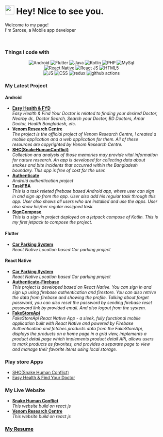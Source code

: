 <h1><img src="https://emojis.slackmojis.com/emojis/images/1531849430/4246/blob-sunglasses.gif?1531849430" width="30"/> Hey! Nice to see you.</h1>

<p>Welcome to my page! </br> I'm Sarose, a Mobile app developer </p> <br/>
<h3>Things I code with</h3>
<p align="center">
  <img alt="Android" src="https://img.shields.io/badge/%20-Android%20-blue" />
  <img alt="Flutter" src="https://img.shields.io/badge/%20-Flutter-yellowgreen" /> 
  <img alt="Java" src="https://img.shields.io/badge/%20-Java-green" /> 
  <img alt="Kotlin" src="https://img.shields.io/badge/%20-Kotlin-brightgreen" /> 
  <img alt="PHP" src="https://img.shields.io/badge/%20-PHP-orange" />  
  <img alt="MySql" src="https://img.shields.io/badge/%20-MySql-%23F29111" /> <br/>
  <img alt="React Native" src="https://img.shields.io/badge/%20-React%20Native-blue" /> 

  <img alt="React JS" src="https://img.shields.io/badge/%20-React%20JS-blue" />  
  <img alt="HTML5" src="https://img.shields.io/badge/%20-HTML5-%23F29111" /> <br/>
  <img alt="JS" src="https://img.shields.io/badge/%20-JS-Green" /> 
  <img alt="CSS" src="https://img.shields.io/badge/%20-CSS-blue" /> 
    <img alt="redux" src="https://img.shields.io/badge/-Redux-764ABC?style=flat-square&logo=redux&logoColor=white" />
  <img alt="github actions" src="https://img.shields.io/badge/-Github_Actions-2088FF?style=flat-square&logo=github-actions&logoColor=white" />

 </p>

 
  <h3>My Latest Project</h3>
  <h4>Android</h4>
  <ul>
    <!--   <li><a href="https://github.com/Saruj-chy/DreamToCU"><b> Dream to CU</b></a><br/><i> The “Dream to Chittagong University” is a system which will helps the admission test seeker. It will be designed to help to reduce the suffering of the admission test seeker who are willing to participate in the admission test examination in the Chittagong University. </i></li> -->
  
  <li><a href="https://github.com/Saruj-chy/Easy-Health-FYD"><b> Easy Health & FYD </b></a><br/><i> Easy Health & Find Your Doctor is related to finding your desired Doctor, Nearby dr., Doctor Search, Search your Doctor, BD Doctors, Amar Doctor, Health Bangladesh, etc. </i></li>

  <li><a href="https://github.com/Saruj-chy/Venom_Research_Centre"><b> Venom Research Centre </b></a><br/><i> The project is the official project of Venom Research Centre, I created a mobile application and a web application for them. All of these resources are copyrighted by Venom Research Centre. </i></li>
  
   <li><a href="https://github.com/Saruj-chy/SHC_SnakeHumanConflict"><b> SHC(SnakeHumanConflict)</b></a><br/><i> Collection and analysis of those memories may provide vital information for nature research. An app is developed for collecting data about snakes and bite incidents that occurred within the Bangladesh boundary. This app is free of cost for the user. </i></li>
   <li><a href="https://github.com/Saruj-chy/Authenticate"><b> Authenticate</b></a><br/><i> Android authentication project</i></li>

   <li><a href="https://github.com/Saruj-chy/TaskFBA"><b> TaskFBA</b></a><br/><i> This is a task releted firebase based Android app, where user can sign in and sign up from the app. User also add his regular task through this app. User also shows all users who are installed and use the apps. User also show his/her regular assigned task. </i></li>

   
  <li><a href="https://github.com/Saruj-chy/SignCompose"><b> SignCompose </b></a><br/><i> This is a sign-in project deployed on a jetpack compose of Kotlin. This is my first jetpack to compose the project. </i></li>
   
  </ul>
  <h4>Flutter</h4>
  <ul>

 <li><a href="https://github.com/Saruj-chy/Car-Parking-System"><b> Car Parking System </b></a><br/><i> React Native Location based Car parking project  </i></li>
    
</ul>

<h4>React Native</h4>

<ul>

 <li><a href="https://github.com/Saruj-chy/Car-Parking-System"><b> Car Parking System </b></a><br/><i> React Native Location based Car parking project  </i></li>
 <li><a href="https://github.com/Saruj-chy/Authenticate-Firebase"><b> Authenticate-Firebase </b></a><br/><i> This project is developed based on React Native. You can sign in and sign up using firebase authentication and firestore. You can also retrive the data from firebase and showing the profile. Talking about forget password, you can also reset the password by sending firebase reset password link by provided email. And also logout from the system. </i></li>

 <li><a href="https://github.com/Saruj-chy/FakeStoreApi"><b> FakeStoreApi </b> </a> <br/><i> FakeStoreApi React Native App - a sleek, fully functional mobile application built with React Native and powered by Firebase Authentication and fetches products data from the FakeStoreApi, displays the products on a home page in a grid view, implements a product detail page which implements product detail API, allows users to mark products as favorites, and provides a separate page to view and manage their favorite items using local storage.</i></li>
</ul>
 
 <h3>Play store Apps</h3>
<ul>
  <li><a href="https://play.google.com/store/apps/details?id=com.sd.spartan.shc&hl=en&gl=US" width="20" alt="new" > 	
SHC(Snake Human Conflict) <a/> </li>
  <li><a href="https://play.google.com/store/apps/details?id=com.sd.spartan.easyhealth&hl=en&gl=US" width="20" alt="new" > Easy Health & Find Your Doctor <a/> </li>
  
  
</ul>

 <h3>My Live Website</h3>
<ul>
 <li><a href="https://snakehumanconflict.org/"><b> Snake Human Conflict </b></a><br/><i> This website build on react js  </i></li>
   <li><a href="https://www.vrcbangladesh.org/"><b> Venom Research Centre </b></a><br/><i> This website build on react js  </i></li>

  </ul>
  
  <h3><a href="https://drive.google.com/file/d/19o8XUI3DUdF7sI-SqMsogzGP1P4BW3rn/view?usp=sharing"><b> My Resume </b></a> </h3>


